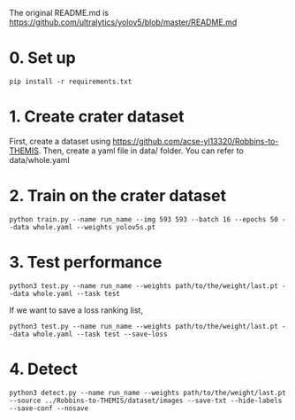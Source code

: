 The original README.md is https://github.com/ultralytics/yolov5/blob/master/README.md
# 0. Set up
```
pip install -r requirements.txt
```

# 1. Create crater dataset

First, create a dataset using https://github.com/acse-yl13320/Robbins-to-THEMIS. Then, create a yaml file in data/ folder. You can refer to data/whole.yaml

# 2. Train on the crater dataset
```
python train.py --name run_name --img 593 593 --batch 16 --epochs 50 --data whole.yaml --weights yolov5s.pt
```

# 3. Test performance
```
python3 test.py --name run_name --weights path/to/the/weight/last.pt --data whole.yaml --task test
```
If we want to save a loss ranking list,
```
python3 test.py --name run_name --weights path/to/the/weight/last.pt --data whole.yaml --task test --save-loss
```

# 4. Detect
```
python3 detect.py --name run_name --weights path/to/the/weight/last.pt --source ../Robbins-to-THEMIS/dataset/images --save-txt --hide-labels --save-conf --nosave
```